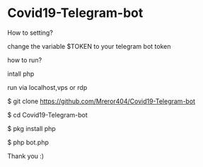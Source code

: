# Covid19-Telegram-bot
How to setting?

change the variable $TOKEN to your telegram bot token

how to run?

intall php

run via localhost,vps or rdp

$ git clone https://github.com/Mreror404/Covid19-Telegram-bot

$ cd Covid19-Telegram-bot

$ pkg install php

$ php bot.php

Thank you :)
